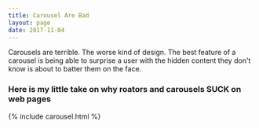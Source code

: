 ```yaml
---
title: Carousel Are Bad
layout: page
date: 2017-11-04 
---
```

<div class="row">
    <div class="col-lg-12">
        Carousels are terrible.  The worse kind of design. The best feature of a carousel is being able to surprise a user with the hidden content they don't know is about to batter them on the face.
    </div>
</div>
<div class="row">
 <div class="col-lg-12">
    <h3>Here is my little take on why roators and carousels SUCK on web pages</h3>
    {% include carousel.html %}
 </div>
</div>